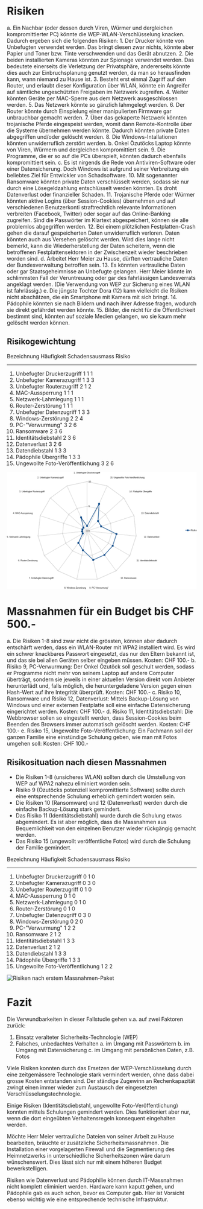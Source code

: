 # Risiken

a. Ein Nachbar (oder dessen durch Viren, Würmer und dergleichen kompromittierter
PC) könnte die WEP-WLAN-Verschlüsselung knacken. Dadurch ergeben sich die
folgenden Risiken: 1. Der Drucker könnte von Unbefugten verwendet werden. Das
bringt diesen zwar nichts, könnte aber Papier und Toner bzw. Tinte verschwenden
und das Gerät abnutzen.
    2. Die beiden installierten Kameras könnten zur Spionage verwendet werden.
    Das bedeutete einerseits die Verletzung der Privatsphäre, andererseits
    könnte dies auch zur Einbruchsplanung genutzt werden, da man so herausfinden
    kann, wann niemand zu Hause ist.
    3. Besteht erst einmal Zugriff auf den Router, und erlaubt dieser
    Konfiguration über WLAN, könnte ein Angreifer auf sämtliche ungeschützten
    Freigaben im Netzwerk zugreifen.
    4. Weiter könnten Geräte per MAC-Sperre aus dem Netzwerk ausgeschlossen
    werden.
    5. Das Netzwerk könnte so gänzlich lahmgelegt werden.
    6. Der Router könnte durch Einspielung einer manipulierten Firmware gar
    unbrauchbar gemacht werden.
    7. Über das gekaperte Netzwerk könnten trojanische Pferde eingespeist
    werden, womit dann Remote-Kontrolle über die Systeme übernehmen werden
    könnte. Dadurch könnten private Daten abgegriffen und/oder gelöscht werden.
    8. Die Windows-Intallationen könnten unwiderruflich zerstört werden.
b. Onkel Özutöcks Laptop könnte von Viren, Würmern und dergleichen
kompromittiert sein.
    9. Die Programme, die er so auf die PCs überspielt, könnten dadurch
    ebenfalls kompromittiert sein.
c. Es ist nirgends die Rede von Antiviren-Software oder einer Datensicherung.
Doch Windows ist aufgrund seiner Verbreitung ein beliebtes Ziel für Entwickler
von Schadsoftware.
    10. Mit sogenannter Ransomware könnten private Daten verschlüsselt werden,
    sodass sie nur durch eine Lösegeldzahlung entschlüsselt werden könnten. Es
    droht Datenverlust oder finanzieller Schaden.
    11. Trojanische Pferde oder Würmer könnten aktive Logins (über
    Session-Cookies) übernehmen und auf verschiedenen Benutzerkonti
    straftrechtlich relevante Informationen verbreiten (Facebook, Twitter) oder
    sogar auf das Online-Banking zugreifen. Sind die Passwörter im Klartext
    abgespeichert, können sie alle problemlos abgegriffen werden.
    12. Bei einem plötzlichen Festplatten-Crash gehen die darauf gespeicherten
    Daten unwiderruflich verloren. Daten könnten auch aus Versehen gelöscht
    werden. Wird dies lange nicht bemerkt, kann die Wiederherstellung der Daten
    scheitern, wenn die betroffenen Festplattensektoren in der Zwischenzeit
    wieder beschrieben worden sind.
d. Arbeitet Herr Meier zu Hause, dürften vertrauliche Daten der Bundesverwaltung
betroffen sein.
    13. Es könnten vertrauliche Daten oder gar Staatsgeheimnisse an Unbefugte
    gelangen. Herr Meier könnte im schlimmsten Fall der Veruntreuung oder gar
    des fahrlässigen Landesverrats angeklagt werden. (Die Verwendung von WEP zur
    Sicherung eines WLAN ist fahrlässig.)
e. Die jüngste Tochter Dora (12) kann vielleicht die Risiken nicht abschätzen,
die ein Smartphone mit Kamera mit sich bringt.
    14. Pädophile könnten sie nach Bildern und nach ihrer Adresse fragen,
    wodurch sie direkt gefährdet werden könnte.
    15. Bilder, die nicht für die Öffentlichkeit bestimmt sind, könnten auf
    soziale Medien gelangen, wo sie kaum mehr gelöscht werden können.

## Risikogewichtung

Bezeichnung                           Häufigkeit  Schadensausmass  Risiko
------------------------------------ ----------- ---------------- -------
1. Unbefugter Druckerzugriff                   1                1       1
2. Unbefugter Kamerazugriff                    1                3       3
3. Unbefugter Routerzugriff                    2                1       2
4. MAC-Aussperrung                             1                1       1
5. Netzwerk-Lahmlegung                         1                1       1
6. Router-Zerstörung                           1                1       1
7. Unbefugter Datenzugriff                     1                3       3
8. Windows-Zerstörung                          2                2       4
9. PC-"Verwurmung"                             3                2       6
10. Ransomware                                 2                3       6
11. Identitätsdiebstahl                        2                3       6
12. Datenverlust                               3                2       6
13. Datendiebstahl                             1                3       3
14. Pädophile Übergriffe                       1                3       3
15. Ungewollte Foto-Veröffentlichung           3                2       6

![Übersicht Risiken](risiko-chart.png "Übersicht Risiken")

# Massnahmen für ein Budget bis CHF 500.-

a. Die Risiken 1-8 sind zwar nicht die grössten, können aber dadurch entschärft
werden, dass ein WLAN-Router mit WPA2 installiert wird. Es wird ein schwer
knackbares Passwort eingesetzt, das nur den Eltern bekannt ist, und das sie bei
allen Geräten selber eingeben müssen. Kosten: CHF 100.-
b. Risiko 9, PC-Verwurmung: Der Onkel Özutöck soll geschult werden, sodass er
Programme nicht mehr von seinem Laptop auf andere Computer überträgt, sondern
sie jeweils in einer aktuellen Version direkt vom Anbieter herunterlädt und,
falls möglich, die heruntergeladene Version gegen einen Hash-Wert auf ihre
Integrität überprüft. Kosten: CHF 100.-
c. Risiko 10, Ransomware und Risiko 12, Datenverlust: Mittels Backup-Lösung von
Windows und einer externen Festplatte soll eine einfache Datensicherung
eingerichtet werden. Kosten: CHF 100.-
d. Risiko 11, Identitätsdiebstahl: Die Webbrowser sollen so eingestellt werden,
dass Session-Cookies beim Beenden des Browsers immer automatisch gelöscht
werden. Kosten: CHF 100.-
e. Risiko 15, Ungewollte Foto-Veröffentlichung: Ein Fachmann soll der ganzen
Familie eine einstündige Schulung geben, wie man mit Fotos umgehen soll: Kosten:
CHF 100.-

## Risikosituation nach diesen Massnahmen

- Die Risiken 1-8 (unsicheres WLAN) sollten durch die Umstellung von WEP auf
  WPA2 nahezu eliminiert worden sein.
- Risiko 9 (Özutöcks potenziell kompromittierte Software) sollte durch eine
  entsprechende Schulung erheblich gemindert worden sein.
- Die Risiken 10 (Ransomware) und 12 (Datenverlust) werden durch die einfache
  Backup-Lösung stark gemindert.
- Das Risiko 11 (Identitätsdiebstahl) wurde durch die Schulung etwas
  abgemindert. Es ist aber möglich, dass die Massnahmen aus Bequemlichkeit
  von den einzelnen Benutzer wieder rückgängig gemacht werden.
- Das Risiko 15 (ungewollt veröffentliche Fotos) wird durch die Schulung der
  Familie gemindert.

Bezeichnung                           Häufigkeit  Schadensausmass  Risiko
------------------------------------ ----------- ---------------- -------
1. Unbefugter Druckerzugriff                   0                1       0
2. Unbefugter Kamerazugriff                    0                3       0
3. Unbefugter Routerzugriff                    0                1       0
4. MAC-Aussperrung                             0                1       0
5. Netzwerk-Lahmlegung                         0                1       0
6. Router-Zerstörung                           0                1       0
7. Unbefugter Datenzugriff                     0                3       0
8. Windows-Zerstörung                          0                2       0
9. PC-"Verwurmung"                             1                2       2
10. Ransomware                                 2                1       2
11. Identitätsdiebstahl                        1                3       3
12. Datenverlust                               2                1       2
13. Datendiebstahl                             1                3       3
14. Pädophile Übergriffe                       1                3       3
15. Ungewollte Foto-Veröffentlichung           1                2       2

![Risiken nach erstem Massnahmen-Paket](risiko-chart-massnahmen-1.png "Risiken
nach erstem Massnahmen-Paket")

# Fazit

Die Verwundbarkeiten in dieser Fallstudie gehen v.a. auf zwei Faktoren zurück:

1. Einsatz veralteter Sicherheits-Technologie (WEP)
2. Falsches, unbedachtes Verhalten
    a. im Umgang mit Passwörtern
    b. im Umgang mit Datensicherung
    c. im Umgang mit persönlichen Daten, z.B. Fotos

Viele Risiken konnten durch das Ersetzen der WEP-Verschlüsselung durch eine
zeitgemässere Technologie stark vermindert werden, ohne dass dabei grosse Kosten
entstanden sind. Der ständige Zugewinn an Rechenkapazität zwingt einen immer
wieder zum Austausch der eingesetzten Verschlüsselungstechnologie.

Einige Risiken (Identitätsdiebstahl, ungewollte Foto-Veröffentlichung) konnten
mittels Schulungen gemindert werden. Dies funktioniert aber nur, wenn die dort
eingeübten Verhaltensregeln konsequent eingehalten werden.

Möchte Herr Meier vertrauliche Dateien von seiner Arbeit zu Hause bearbeiten,
bräuchte er zusätzliche Sicherheitsmassnahmen. Die Installation einer
vorgelagerten Firewall und die Segmentierung des Heimnetzwerks in
unterschiedliche Sicherheitszonen wäre darum wünschenswert. Dies lässt sich nur
mit einem höheren Budget bewerkstelligen.

Risiken wie Datenverlust und Pädophilie können durch IT-Massnahmen nicht
komplett eliminiert werden. Hardware kann kaputt gehen, und Pädophile gab es
auch schon, bevor es Computer gab. Hier ist Vorsicht ebenso wichtig wie eine
entsprechende technische Infrastruktur.
